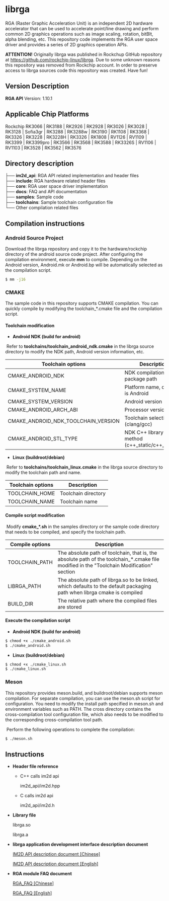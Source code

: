 # librga

RGA (Raster Graphic Acceleration Unit) is an independent 2D hardware accelerator that can be used to accelerate point/line drawing and perform common 2D graphics operations such as image scaling, rotation, bitBlt, alpha blending, etc. This repository code implements the RGA user space driver and provides a series of 2D graphics operation APIs.

**ATTENTION!** Originally librga was published in Rockchup GitHub repository at https://github.com/rockchip-linux/librga. Due to some unknown reasons this repository was removed from Rockchip account. In order to preserve access to librga sources code this repository was created. Have fun!

## Version Description

**RGA API** Version: 1.10.1

## Applicable Chip Platforms

Rockchip RK3066 | RK3188 | RK2926 | RK2928 | RK3026 | RK3028 | RK3128 | Sofia3gr | RK3288 | RK3288w | RK3190 | RK1108 | RK3368 | RK3326 | RK3228 | RK3228H | RK3326 | RK1808 | RV1126 | RV1109 | RK3399 | RK3399pro | RK3566 | RK3568 | RK3588 | RK3326S | RV1106 | RV1103 | RK3528 | RK3562 | RK3576

## Directory description

├── **im2d_api**: RGA API related implementation and header files<br/>
├── **include**: RGA hardware related header files<br/>
├── **core**: RGA user space driver implementation<br/>
├── **docs**: FAQ and API documentation<br/>
├── **samples**: Sample code<br/>
├── **toolchains**: Sample toolchain configuration file<br/>
└── Other compilation related files<br/>

## Compilation instructions

### Android Source Project

Download the librga repository and copy it to the hardware/rockchip directory of the android source code project. After configuring the compilation environment, execute **mm** to compile. Depending on the Android version, Android.mk or Android.bp will be automatically selected as the compilation script.

```bash
$ mm -j16
```

### CMAKE

The sample code in this repository supports CMAKE compilation. You can quickly compile by modifying the toolchain_*.cmake file and the compilation script.

#### Toolchain modification

- **Android NDK (build for android)**

 ​ Refer to **toolchains/toolchain_android_ndk.cmake** in the librga source directory to modify the NDK path, Android version information, etc.

| Toolchain options | Description |
| ----------------------------------- | -------------------------------------------- |
| CMAKE_ANDROID_NDK | NDK compilation package path |
| CMAKE_SYSTEM_NAME | Platform name, default is Android |
| CMAKE_SYSTEM_VERSION | Android version |
| CMAKE_ANDROID_ARCH_ABI | Processor version |
| CMAKE_ANDROID_NDK_TOOLCHAIN_VERSION | Toolchain selection (clang/gcc) |
| CMAKE_ANDROID_STL_TYPE | NDK C++ library linking method (c++_static/c++_shared) |

- **Linux (buildroot/debian)**

 ​ Refer to **toolchains/toolchain_linux.cmake** in the librga source directory to modify the toolchain path and name.

| Toolchain options | Description |
| -------------- | ---------- |
| TOOLCHAIN_HOME | Toolchain directory |
| TOOLCHAIN_NAME | Toolchain name |

#### Compile script modification

​ Modify **cmake_*.sh** in the samples directory or the sample code directory that needs to be compiled, and specify the toolchain path.

| Compile options | Description |
| -------------- | ------------------------------------------------------------ |
| TOOLCHAIN_PATH | The absolute path of toolchain, that is, the absolute path of the toolchain_*.cmake file modified in the "Toolchain Modification" section |
| LIBRGA_PATH | The absolute path of librga.so to be linked, which defaults to the default packaging path when librga cmake is compiled |
| BUILD_DIR | The relative path where the compiled files are stored |

#### Execute the compilation script

- **Android NDK (build for android)**

```bash
$ chmod +x ./cmake_android.sh
$ ./cmake_android.sh
```

- **Linux (buildroot/debian)**

```bash
$ chmod +x ./cmake_linux.sh
$ ./cmake_linux.sh
```

### Meson

  This repository provides meson.build, and buildroot/debian supports meson compilation. For separate compilation, you can use the meson.sh script for configuration. You need to modify the install path specified in meson.sh and environment variables such as PATH. The cross directory contains the cross-compilation tool configuration file, which also needs to be modified to the corresponding cross-compilation tool path.

​ Perform the following operations to complete the compilation:

```bash
$ ./meson.sh
```

## Instructions

* **Header file reference**

  * C++ calls im2d api

    im2d_api/im2d.hpp

  * C calls im2d api

    im2d_api/im2d.h

* **Library file**

  librga.so

  librga.a

* **librga application development interface description document**

  [IM2D API description document [Chinese]](docs/Rockchip_Developer_Guide_RGA_CN.md)

  [IM2D API description document [English]](docs/Rockchip_Developer_Guide_RGA_EN.md)

* **RGA module FAQ document**

  [RGA_FAQ [Chinese]](docs/Rockchip_FAQ_RGA_CN.md)

  [RGA_FAQ [English]](docs/Rockchip_FAQ_RGA_EN.md)
